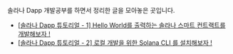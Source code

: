 솔라나 Dapp 개발공부를 하면서 정리한 글을 모아놓은 곳입니다.

* [[솔라나 Dapp 튜토리얼 - 1] Hello World를 출력하는 솔라나 스마트 컨트랙트를 개발해보자 !](https://github.com/EPguy/Solana_Tutorial/blob/master/1.md)
* [[솔라나 Dapp 튜토리얼 - 2] 로컬 개발을 위한 Solana CLI 를 설치해보자 !](https://github.com/EPguy/Solana_Tutorial/blob/master/2.md)